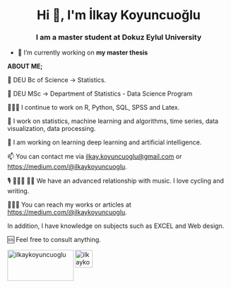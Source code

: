 <h1 align="center">Hi 👋, I'm İlkay Koyuncuoğlu</h1>
<h3 align="center">I am a master student at Dokuz Eylul University</h3>


- 🔭 I’m currently working on **my master thesis**


**ABOUT ME;**

🔭 DEU Bc of Science -> Statistics.

🔭 DEU MSc -> Department of Statistics - Data Science Program

👩🏽‍💻 I continue to work on R, Python, SQL, SPSS and Latex.

🤔 I work on statistics, machine learning and algorithms, time series, data visualization, data processing.

💬 I am working on learning deep learning and artificial intelligence.

📫 You can contact me via ilkay.koyuncuoglu@gmail.com or https://medium.com/@ilkaykoyuncuoglu.

🎙️ 🚴🏽‍♀️ ✍🏽 We have an advanced relationship with music. I love cycling and writing.

👩🏽‍🏭 You can reach my works or articles at https://medium.com/@ilkaykoyuncuoglu.

In addition, I have knowledge on subjects such as EXCEL and Web design.

🆘 Feel free to consult anything.


<a href="https://www.linkedin.com/in/ilkay-koyuncuoglu-60b491105/" target="_blank">
  <img align="center" src="https://raw.githubusercontent.com/rahuldkjain/github-profile-readme-generator/master/src/images/icons/Social/linked-in-alt.svg" alt="ilkaykoyuncuoglu" height="40" width="40" />
</a>


<a style= "padding-left: 50px" href="https://ilkaykoyuncuoglu.medium.com/" target="_blank">
  <img align="left" src="https://user-images.githubusercontent.com/70684994/156036055-9f9e46ab-5a09-415a-8f70-cea5c27832a6.png" alt="ilkaykoyuncuoglu" height="70" width="150" />
</a>
